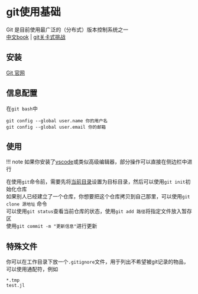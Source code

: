 # git使用基础
Git 是目前使用最广泛的（分布式）版本控制系统之一\
[中文book](https://git-scm.com/book/zh/v2/) | [git关卡式挑战](https://learngitbranching.js.org/?locale=zh_CN)

## 安装
[Git 官网](https://git-scm.com/downloads)

## 信息配置
在`git bash`中
```shell
git config --global user.name 你的用户名
git config --global user.email 你的邮箱
```

## 使用
!!! note
	如果你安装了[vscode](vscode.md)或类似高级编辑器，部分操作可以直接在侧边栏中进行

在使用`git`命令前，需要先将[当前目录](../../knowledge/filesystem.md#当前目录)设置为目标目录，然后可以使用`git init`初始化仓库\
如果别人已经建立了一个仓库，你想要把这个仓库拷贝到自己那里，可以使用`git clone 源地址` 命令\
可以使用`git status`查看当前仓库的状态，使用`git add 路径`将指定文件放入暂存区\
使用`git commit -m "更新信息"`进行更新

## 特殊文件
你可以在工作目录下放一个`.gitignore`文件，用于列出不希望被git记录的物品，可以使用通配符，例如
```plain
*.tmp
test.jl
```

[^1]: https://studyingfather.blog.luogu.org/git-guide
[^2]: https://oi-wiki.org/tools/git/
